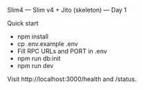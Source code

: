 Slim4 — Slim v4 + Jito (skeleton) — Day 1

Quick start

- npm install
- cp .env.example .env
- Fill RPC URLs and PORT in .env
- npm run db:init
- npm run dev

Visit http://localhost:3000/health and /status.

